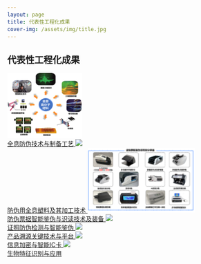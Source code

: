 ```yaml
---
layout: page
title: 代表性工程化成果
cover-img: /assets/img/title.jpg
---
```

<!--
 * @Author: Conghao Wong
 * @Date: 2023-03-14 11:04:08
 * @LastEditors: Conghao Wong
 * @LastEditTime: 2023-03-23 09:12:19
 * @Description: file contentage
 * @Github: https://cocoon2wong.github.io
 * Copyright 2023 Conghao Wong, All Rights Reserved.
-->

<link rel="stylesheet" type="text/css" href="/assets/css/user.css">

## 代表性工程化成果

<p></p>

<div class="t_grid_industry">
    <a class="btn btn-info btn-lg get-started-btn btn_dark" href="/industry/index">
        <img style="height: 150px;" src="/assets/img/team/l1.png">
        <br>全息防伪技术与制备工艺
    </a>
    <a class="btn btn-info btn-lg get-started-btn btn_dark" href="/industry/7">
        <img style="height: 150px;" src="/assets/img/logo.png">
        <br>防伪用全息塑料及其加工技术
    </a>
    <!-- <a class="btn btn-info btn-lg get-started-btn btn_dark" href="/industry/3-2">
        <img style="height: 150px;" src="/assets/img/industry/3/2-4.jpg">
        <br>防伪功能材料与结构-全息打印机
    </a>
    <a class="btn btn-info btn-lg get-started-btn btn_dark" href="/industry/3-1">
        <img style="height: 150px;" src="/assets/img/logo.png">
        <br>防伪功能材料与结构-激光全息高分子材料
    </a>
    <a class="btn btn-info btn-lg get-started-btn btn_dark" href="/industry/3-3">
        <img style="height: 150px;" src="/assets/img/logo.png">
        <br>防伪功能材料与结构-自组装光学防伪材料
    </a> -->
    <a class="btn btn-info btn-lg get-started-btn btn_dark" href="/industry/2">
        <img style="height: 150px;" src="/assets/img/team/l6.png">
        <br>防伪票据智能鉴伪与识读技术及装备
    </a>
    <a class="btn btn-info btn-lg get-started-btn btn_dark" href="/industry/1">
        <img style="height: 150px;" src="/assets/img/logo.png">
        <br>证照防伪检测与智能鉴伪
    </a>
    <a class="btn btn-info btn-lg get-started-btn btn_dark" href="/industry/6">
        <img style="height: 150px;" src="/assets/img/logo.png">
        <br>产品溯源关键技术与平台
    </a>
    <a class="btn btn-info btn-lg get-started-btn btn_dark" href="/industry/5">
        <img style="height: 150px;" src="/assets/img/logo.png">
        <br>信息加密与智能IC卡
    </a>
    <a class="btn btn-info btn-lg get-started-btn btn_dark" href="/industry/4">
        <img style="height: 150px;" src="/assets/img/logo.png">
        <br>生物特征识别与应用
    </a>
    
</div>
